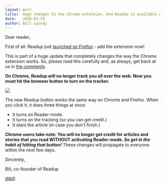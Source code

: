 ```yaml
---
layout: post
title:  Huge changes to the Chrome extension. And Readup is available on Firefox!
date:   2020-03-29
author: Bill Loundy
---
```

<p>
Dear reader, 
</p>

<p>
First of all: Readup just <a href="https://addons.mozilla.org/en-US/firefox/addon/readup/">launched on Firefox</a> - add the extension now!
</p>

<p>
This is part of a huge update that completely changes the way the Chrome extension works. So, please read this carefully and, as always, get back at us in <a href="https://readup.com/comments/blogreadupcom/huge-changes-to-the-chrome-extension-and-readup-is-available-on-firefox">the comments</a>.
</p>

<p>
<strong>On Chrome, Readup will no longer track you all over the web. Now you must hit the browser button to turn on the tracker.</strong>
</p>

<p>
<img src="http://blog.readup.com/pics/buttondemo2.gif" style="display:block;margin:0 auto;max-width:100%;">
</p>

<p>
The new Readup button works the same way on Chrome and Firefox. When you click it, it does three things at once:
<ul>
<li>It turns on Reader-mode.</li>
<li>It turns on the tracking (so you can get credit.)  </li>
<li>It stars the article (in case you don't finish.)</li>
</ul> 
</p>

<p>
<strong>Chrome users take note: You will no longer get credit for articles and stories that you read WITHOUT activating Reader-mode. <em>So get in the habit of hitting that button!</em></strong> These changes will propagate to everyone within the next few days. 
</p>

<p>
Sincerely,
</p>

<p>
Bill, co-founder of Readup
</p>
<p>
<a href="https://readup.com/@bill">@bill</a>
</p>